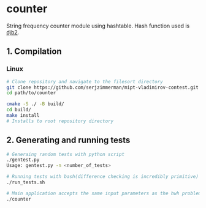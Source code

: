 # counter

String frequency counter module using hashtable. Hash function used is [djb2](http://www.cse.yorku.ca/~oz/hash.html).

## 1. Compilation

### Linux
```sh
# Clone repository and navigate to the filesort directory
git clone https://github.com/serjzimmerman/mipt-vladimirov-contest.git
cd path/to/counter

cmake -S ./ -B build/
cd build/
make install
# Installs to root repository directory
```

## 2. Generating and running tests

```sh
# Generaing random tests with python script
./gentest.py
Usage: gentest.py -n <number_of_tests>

# Running tests with bash(difference checking is incredibly primitive)
./run_tests.sh

# Main application accepts the same input parameters as the hwh problem in the contest
./counter
```